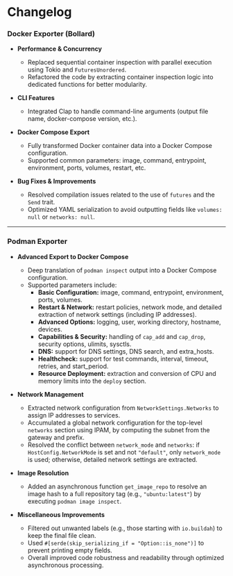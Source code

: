 # Changelog

### Docker Exporter (Bollard)

- **Performance & Concurrency**
  - Replaced sequential container inspection with parallel execution using Tokio and `FuturesUnordered`.
  - Refactored the code by extracting container inspection logic into dedicated functions for better modularity.

- **CLI Features**
  - Integrated Clap to handle command-line arguments (output file name, docker-compose version, etc.).

- **Docker Compose Export**
  - Fully transformed Docker container data into a Docker Compose configuration.
  - Supported common parameters: image, command, entrypoint, environment, ports, volumes, restart, etc.

- **Bug Fixes & Improvements**
  - Resolved compilation issues related to the use of `futures` and the `Send` trait.
  - Optimized YAML serialization to avoid outputting fields like `volumes: null` or `networks: null`.

---

### Podman Exporter

- **Advanced Export to Docker Compose**
  - Deep translation of `podman inspect` output into a Docker Compose configuration.
  - Supported parameters include:
    - **Basic Configuration:** image, command, entrypoint, environment, ports, volumes.
    - **Restart & Network:** restart policies, network mode, and detailed extraction of network settings (including IP addresses).
    - **Advanced Options:** logging, user, working directory, hostname, devices.
    - **Capabilities & Security:** handling of `cap_add` and `cap_drop`, security options, ulimits, sysctls.
    - **DNS:** support for DNS settings, DNS search, and extra_hosts.
    - **Healthcheck:** support for test commands, interval, timeout, retries, and start_period.
    - **Resource Deployment:** extraction and conversion of CPU and memory limits into the `deploy` section.

- **Network Management**
  - Extracted network configuration from `NetworkSettings.Networks` to assign IP addresses to services.
  - Accumulated a global network configuration for the top-level `networks` section using IPAM, by computing the subnet from the gateway and prefix.
  - Resolved the conflict between `network_mode` and `networks`: if `HostConfig.NetworkMode` is set and not `"default"`, only `network_mode` is used; otherwise, detailed network settings are extracted.

- **Image Resolution**
  - Added an asynchronous function `get_image_repo` to resolve an image hash to a full repository tag (e.g., `"ubuntu:latest"`) by executing `podman image inspect`.

- **Miscellaneous Improvements**
  - Filtered out unwanted labels (e.g., those starting with `io.buildah`) to keep the final file clean.
  - Used `#[serde(skip_serializing_if = "Option::is_none")]` to prevent printing empty fields.
  - Overall improved code robustness and readability through optimized asynchronous processing.

